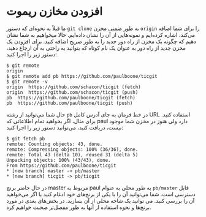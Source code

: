 # افزودن مخازن ریموت
ما قبلاً به نحوه‌ای که دستور ``` git clone ``` به طور ضمنی مخزن ``` origin ``` را برای شما اضافه می‌کند، اشاره کرده‌ایم و نمونه‌هایی از آن را نشان داده‌ایم. حالا میخواهیم به شما نشان دهیم که چگونه یک مخزن از راه دور جدید را به طور صریح اضافه کنید. برای افزودن یک مخزن جدید از راه دور به عنوان یک نام کوتاه که بتوانید به راحتی به آن ارجاع دهید، دستور زیر را اجرا کنید:
```
$ git remote
origin
$ git remote add pb https://github.com/paulboone/ticgit
$ git remote -v
origin  https://github.com/schacon/ticgit (fetch)
origin  https://github.com/schacon/ticgit (push)
pb  https://github.com/paulboone/ticgit (fetch)
pb  https://github.com/paulboone/ticgit (push)
```
حال شما می‌توانید از رشته ``` pb ``` در خط فرمان به جای آدرس کامل URL استفاده کنید. برای مثال، اگر بخواهید تمام اطلاعاتی که paul دارد ولی هنوز در مخزن شما موجود نیست، دریافت کنید، می‌توانید دستور زیر را اجرا کنید:
```
$ git fetch pb
remote: Counting objects: 43, done.
remote: Compressing objects: 100% (36/36), done.
remote: Total 43 (delta 10), reused 31 (delta 5)
Unpacking objects: 100% (43/43), done.
From https://github.com/paulboone/ticgit
* [new branch] master -> pb/master
* [new branch] ticgit -> pb/ticgit
```
در حال حاضر برنچ master مربوط به paul به طور محلی به عنوام ``` pb/master ``` قابل دسترسی است. شما می‌توانید آن را با یکی از برنچ‌های خود ادغام کنید یا اگر می‌خواهید آن را بررسی کنید. می توانید یک شاخه محلی از آن بسازید. در بخش‌های بعدی در مورد برنچ‌ها و نحوه استفاده از آنها به طور مفصل‌تر صحبت خواهیم کرد.
